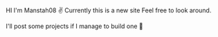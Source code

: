 
HI I'm Manstah08 ✌️
Currently this is a new site
Feel free to look around. 

I'll post some projects if I manage to build one 🤙
